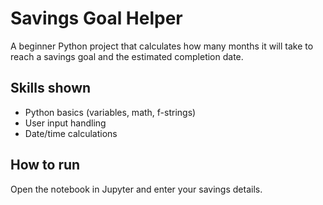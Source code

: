 # Savings Goal Helper

A beginner Python project that calculates how many months it will take to reach a savings goal and the estimated completion date.

## Skills shown

- Python basics (variables, math, f-strings)
- User input handling
- Date/time calculations

## How to run

Open the notebook in Jupyter and enter your savings details.
